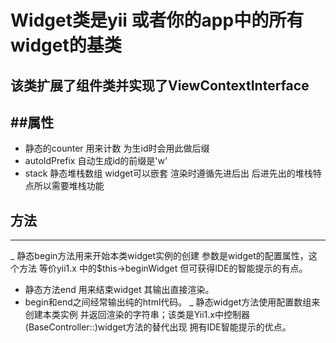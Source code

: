 Widget类是yii 或者你的app中的所有widget的基类
=======================

该类扩展了组件类并实现了ViewContextInterface
----------

##属性
-----
- 静态的counter 用来计数 为生id时会用此做后缀
- autoIdPrefix 自动生成id的前缀是'w'
- stack 静态堆栈数组 widget可以嵌套 渲染时遵循先进后出 后进先出的堆栈特点所以需要堆栈功能

## 方法
-----
_ 静态begin方法用来开始本类widget实例的创建 参数是widget的配置属性，这个方法
  等价yii1.x 中的$this->beginWidget 但可获得IDE的智能提示的有点。
  
- 静态方法end 用来结束widget 其输出直接渲染。
- begin和end之间经常输出纯的html代码。
_ 静态widget方法使用配置数组来创建本类实例 并返回渲染的字符串；该类是Yii1.x中控制器(BaseController::)widget方法的替代出现
  拥有IDE智能提示的优点。

